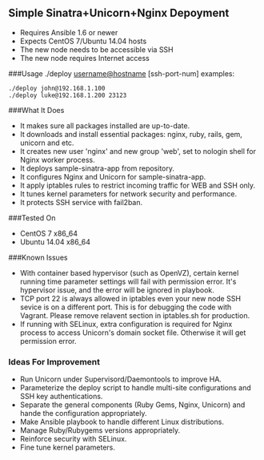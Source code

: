 ## Simple Sinatra+Unicorn+Nginx Depoyment
- Requires Ansible 1.6 or newer
- Expects CentOS 7/Ubuntu 14.04 hosts
- The new node needs to be accessible via SSH
- The new node requires Internet access

###Usage
	./deploy <username@hostname> [ssh-port-num]
examples:

	./deploy john@192.168.1.100
	./deploy luke@192.168.1.200 23123

###What It Does
- It makes sure all packages installed are up-to-date.
- It downloads and install essential packages: nginx, ruby, rails, gem, unicorn and etc.
- It creates new user 'nginx' and new group 'web', set to nologin shell for Nginx worker process.
- It deploys sample-sinatra-app from repository.
- It configures Nginx and Unicorn for sample-sinatra-app.
- It apply iptables rules to restrict incoming traffic for WEB and SSH only.
- It tunes kernel parameters for network security and performance.
- It protects SSH service with fail2ban.

###Tested On
- CentOS 7 x86_64
- Ubuntu 14.04 x86_64

###Known Issues
- With container based hypervisor (such as OpenVZ), certain kernel running time parameter settings will fail with permission error. It's hypervisor issue, and the error will be ignored in playbook.
- TCP port 22 is always allowed in iptables even your new node SSH sevice is on a different port. This is for debugging the code with Vagrant. Please remove relavent section in iptables.sh for production.
- If running with SELinux, extra configuration is required for Nginx process to access Unicorn's domain socket file. Otherwise it will get permission error.

### Ideas For Improvement
- Run Unicorn under Supervisord/Daemontools to improve HA.
- Parameterize the deploy script to handle multi-site configurations and SSH key authentications.
- Separate the general components (Ruby Gems, Nginx, Unicorn) and hande the configuration appropriately.
- Make Ansible playbook to handle different Linux distributions.
- Manage Ruby/Rubygems versions appropriately.
- Reinforce security with SELinux.
- Fine tune kernel parameters.
